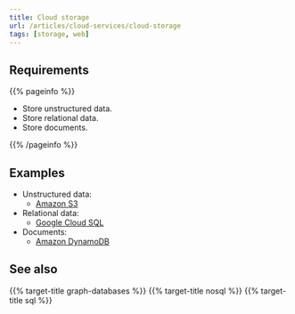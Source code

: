 ```yaml
---
title: Cloud storage
url: /articles/cloud-services/cloud-storage
tags: [storage, web]
---
```


## Requirements

{{% pageinfo %}}

* Store unstructured data.
* Store relational data.
* Store documents.

{{% /pageinfo %}}

## Examples

* Unstructured data:
  * [Amazon S3](https://aws.amazon.com/s3/)
* Relational data:
  * [Google Cloud SQL](https://cloud.google.com/sql/)
* Documents:
  * [Amazon DynamoDB](https://aws.amazon.com/dynamodb/)

## See also

{{% target-title graph-databases %}}
{{% target-title nosql %}}
{{% target-title sql %}}
